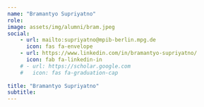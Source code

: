 ```yaml
---
name: "Bramantyo Supriyatno"
role: 
image: assets/img/alumni/bram.jpeg
social:
    - url: mailto:supriyatno@mpib-berlin.mpg.de
      icon: fas fa-envelope
    - url: https://www.linkedin.com/in/bramantyo-supriyatno/
      icon: fab fa-linkedin-in
    # - url: https://scholar.google.com
    #   icon: fas fa-graduation-cap
  
title: "Bramantyo Supriyatno"
subtitle: 
---
```

